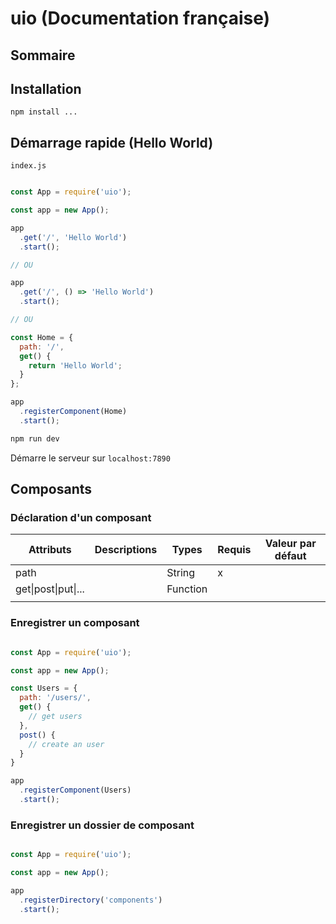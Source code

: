 # uio (Documentation française)

## Sommaire

## Installation

```
npm install ...
```


## Démarrage rapide (Hello World)

`index.js`

``` javascript

const App = require('uio');

const app = new App();

app
  .get('/', 'Hello World')
  .start();

// OU

app
  .get('/', () => 'Hello World')
  .start();

// OU

const Home = {
  path: '/',
  get() {
    return 'Hello World';
  }
};

app
  .registerComponent(Home)
  .start();

```

``` bash
npm run dev
```

Démarre le serveur sur `localhost:7890`

## Composants

### Déclaration d'un composant

| Attributs           | Descriptions | Types    | Requis | Valeur par défaut |
|---------------------|--------------|----------|--------|-------------------|
| path                |              | String   | x      |                   |
| get\|post\|put\|... |              | Function |        |                   |
|                     |              |          |        |                   |

### Enregistrer un composant

``` javascript

const App = require('uio');

const app = new App();

const Users = {
  path: '/users/',
  get() {
    // get users
  },
  post() {
    // create an user
  }
}

app
  .registerComponent(Users)
  .start();

```

### Enregistrer un dossier de composant

``` javascript

const App = require('uio');

const app = new App();

app
  .registerDirectory('components')
  .start();

```
